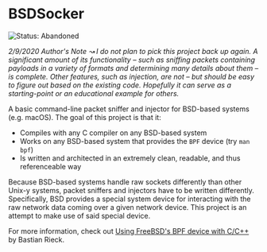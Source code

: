 # BSDSocker

![Status: Abandoned](https://img.shields.io/badge/Status-Abandoned-red.svg)

_2/9/2020 Author's Note ↝ I do not plan to pick this project back up again. A
significant amount of its functionality – such as sniffing packets containing
payloads in a variety of formats and determining many details about them – is
complete. Other features, such as injection, are not – but should be easy to
figure out based on the existing code. Hopefully it can serve as a
starting-point or an educational example for others._

A basic command-line packet sniffer and injector for BSD-based systems (e.g.
macOS). The goal of this project is that it:

- Compiles with any C compiler on any BSD-based system
- Works on any BSD-based system that provides the `BPF` device (try `man bpf`)
- Is written and architected in an extremely clean, readable, and thus
  referenceable way

Because BSD-based systems handle raw sockets differently than other Unix-y
systems, packet sniffers and injectors have to be written differently.
Specifically, BSD provides a special system device for interacting with the raw
network data coming over a given network device. This project is an attempt to
make use of said special device.

For more information, check out
[Using FreeBSD's BPF device with C/C++](http://bastian.rieck.ru/howtos/bpf/) by
Bastian Rieck.
